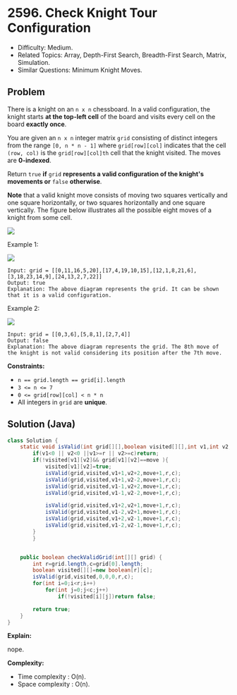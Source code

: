 # 2596. Check Knight Tour Configuration

- Difficulty: Medium.
- Related Topics: Array, Depth-First Search, Breadth-First Search, Matrix, Simulation.
- Similar Questions: Minimum Knight Moves.

## Problem

There is a knight on an `n x n` chessboard. In a valid configuration, the knight starts **at the top-left cell** of the board and visits every cell on the board **exactly once**.

You are given an `n x n` integer matrix `grid` consisting of distinct integers from the range `[0, n * n - 1]` where `grid[row][col]` indicates that the cell `(row, col)` is the `grid[row][col]th` cell that the knight visited. The moves are **0-indexed**.

Return `true` **if** `grid` **represents a valid configuration of the knight's movements or** `false` **otherwise**.

**Note** that a valid knight move consists of moving two squares vertically and one square horizontally, or two squares horizontally and one square vertically. The figure below illustrates all the possible eight moves of a knight from some cell.

![](https://assets.leetcode.com/uploads/2018/10/12/knight.png)

Example 1:

![](https://assets.leetcode.com/uploads/2022/12/28/yetgriddrawio-5.png)

```
Input: grid = [[0,11,16,5,20],[17,4,19,10,15],[12,1,8,21,6],[3,18,23,14,9],[24,13,2,7,22]]
Output: true
Explanation: The above diagram represents the grid. It can be shown that it is a valid configuration.
```

Example 2:

![](https://assets.leetcode.com/uploads/2022/12/28/yetgriddrawio-6.png)

```
Input: grid = [[0,3,6],[5,8,1],[2,7,4]]
Output: false
Explanation: The above diagram represents the grid. The 8th move of the knight is not valid considering its position after the 7th move.
```

**Constraints:**

- `n == grid.length == grid[i].length`
- `3 <= n <= 7`
- `0 <= grid[row][col] < n * n`
- All integers in `grid` are **unique**.

## Solution (Java)

```java
class Solution {
    static void isValid(int grid[][],boolean visited[][],int v1,int v2,int move,int r,int c){
        if(v1<0 || v2<0 ||v1>=r || v2>=c)return;
        if(!visited[v1][v2]&& grid[v1][v2]==move ){
            visited[v1][v2]=true;
            isValid(grid,visited,v1+1,v2+2,move+1,r,c);
            isValid(grid,visited,v1+1,v2-2,move+1,r,c);
            isValid(grid,visited,v1-1,v2+2,move+1,r,c);
            isValid(grid,visited,v1-1,v2-2,move+1,r,c);

            isValid(grid,visited,v1+2,v2+1,move+1,r,c);
            isValid(grid,visited,v1-2,v2+1,move+1,r,c);
            isValid(grid,visited,v1+2,v2-1,move+1,r,c);
            isValid(grid,visited,v1-2,v2-1,move+1,r,c);
        }
        }


    public boolean checkValidGrid(int[][] grid) {
        int r=grid.length,c=grid[0].length;
        boolean visited[][]=new boolean[r][c];
        isValid(grid,visited,0,0,0,r,c);
        for(int i=0;i<r;i++)
            for(int j=0;j<c;j++)
                if(!visited[i][j])return false;

        return true;
    }
}
```

**Explain:**

nope.

**Complexity:**

- Time complexity : O(n).
- Space complexity : O(n).
